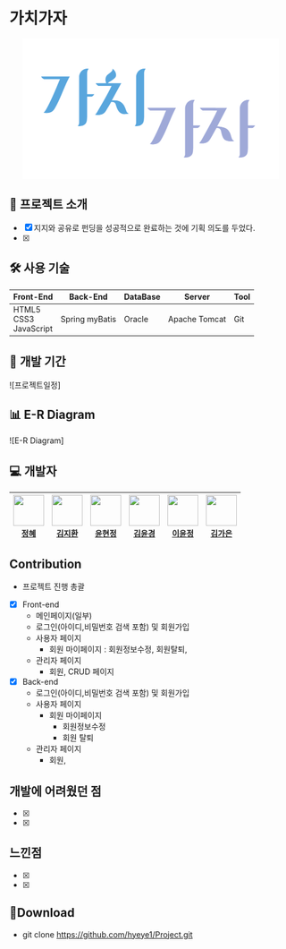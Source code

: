 # 가치가자 

<p align="center">
<img align="center" style="margin:0 auto;" src="https://github.com/hyeye1/withusProject/blob/main/withusProject/src/main/webapp/resources/images/logo.PNG">

</p>

## 📑 프로젝트 소개
  - [x] 지지와 공유로 펀딩을 성공적으로 완료하는 것에 기획 의도를 두었다.
  - [x] 

## 🛠 사용 기술

| Front-End | Back-End | DataBase | Server | Tool |
| --- | --- | --- | --- | --- |
| HTML5<br>CSS3<br>JavaScript | Spring myBatis | Oracle | Apache Tomcat | Git|

## 📅 개발 기간
![프로젝트일정]

## 📊 E-R Diagram
![E-R Diagram]

## 💻 개발자

| <img src="https://avatars.githubusercontent.com/u/73784921?v=4" width="55" height="55"><br>[정혜](https://github.com/hyeye1) | <img src="https://avatars.githubusercontent.com/u/82502787?v=4" width="55" height="55"><br>[김지환](https://github.com/jihwanew) | <img src="https://avatars.githubusercontent.com/u/82308444?v=4" width="55" height="55"><br>[윤현정](https://github.com/hyeonjxxx) | <img src="https://avatars.githubusercontent.com/u/86589216?v=4" width="55" height="55"><br>[김윤경](https://github.com/YunGyeongee) | <img src="https://avatars.githubusercontent.com/u/77923941?v=4" width="55" height="55"><br>[이윤정](https://github.com/yjung9108) | <img src="https://avatars.githubusercontent.com/u/55617281?s=400&u=45166515684d080b5782457babcc6920191823ee&v=4" width="55" height="55"><br>[김가은]() |
| --- | --- | --- | --- | --- | --- |

## Contribution
  - 프로젝트 진행 총괄
  - [x] Front-end
    - 메인페이지(일부)
    - 로그인(아이디,비밀번호 검색 포함) 및 회원가입
    - 사용자 페이지
      - 회원 마이페이지 : 회원정보수정, 회원탈퇴, 
    - 관리자 페이지
      - 회원, CRUD 페이지
  - [x] Back-end
    - 로그인(아이디,비밀번호 검색 포함) 및 회원가입
    - 사용자 페이지
      - 회원 마이페이지
        - 회원정보수정
        - 회원 탈퇴
    - 관리자 페이지
      - 회원, 

## 개발에 어려웠던 점
  - [x] 
  - [x] 

## 느낀점
  - [x] 
  - [x] 

## 💼Download
  - git clone https://github.com/hyeye1/Project.git
  
